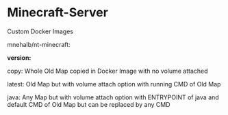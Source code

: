 # Minecraft-Server
Custom Docker Images 

mnehalb/nt-minecraft:<type-of-version>

**version:**
  
  copy: Whole Old Map copied in Docker Image with no volume attached 
  
  latest: Old Map but with volume attach option with running CMD of Old Map
  
  java: Any Map but with volume attach option with ENTRYPOINT of java and default CMD of Old Map but can be replaced by any CMD 

  
